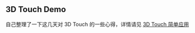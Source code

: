 ## 3D Touch Demo
自己整理了一下这几天对 3D Touch 的一些心得，详情请见 [3D Touch 简单应用](http://www.jianshu.com/p/f7b373d0c243) 